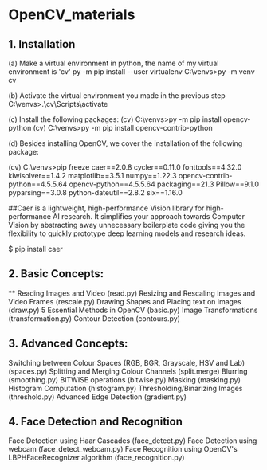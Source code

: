 # OpenCV_materials

## 1. Installation

(a) Make a virtual environment in python, the name of my virtual environment is 'cv'
py -m pip install --user virtualenv
C:\venvs>py -m venv cv

(b) Activate the virtual environment you made in the previous step
C:\venvs>.\cv\Scripts\activate

(c) Install the following packages:
(cv) C:\venvs>py -m pip install opencv-python
(cv) C:\venvs>py -m pip install opencv-contrib-python


(d) Besides installing OpenCV, we cover the installation of the following package:

(cv) C:\venvs>pip freeze
caer==2.0.8
cycler==0.11.0
fonttools==4.32.0
kiwisolver==1.4.2
matplotlib==3.5.1
numpy==1.22.3
opencv-contrib-python==4.5.5.64
opencv-python==4.5.5.64
packaging==21.3
Pillow==9.1.0
pyparsing==3.0.8
python-dateutil==2.8.2
six==1.16.0

##Caer is a lightweight, high-performance Vision library for high-performance AI research. It simplifies your approach towards Computer Vision by abstracting away unnecessary boilerplate code giving you the flexibility to quickly prototype deep learning models and research ideas.

$ pip install caer



## 2. Basic Concepts:
** Reading Images and Video (read.py)
Resizing and Rescaling Images and Video Frames (rescale.py)
Drawing Shapes and Placing text on images (draw.py)
5 Essential Methods in OpenCV (basic.py)
Image Transformations (transformation.py)
Contour Detection (contours.py)
## 3. Advanced Concepts:
Switching between Colour Spaces (RGB, BGR, Grayscale, HSV and Lab) (spaces.py)
Splitting and Merging Colour Channels (split.merge)
Blurring (smoothing.py)
BITWISE operations (bitwise.py)
Masking (masking.py)
Histogram Computation (histogram.py)
Thresholding/Binarizing Images (threshold.py)
Advanced Edge Detection (gradient.py)
## 4. Face Detection and Recognition
Face Detection using Haar Cascades (face_detect.py)
Face Detection using webcam (face_detect_webcam.py)
Face Recognition using OpenCV's LBPHFaceRecognizer algorithm (face_recognition.py)


